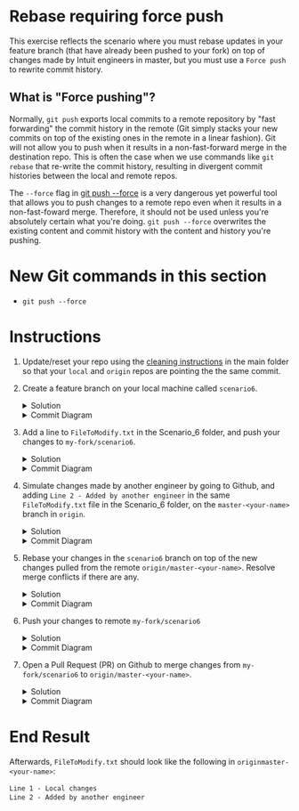 # Rebase requiring force push 

This exercise reflects the scenario where you must rebase updates in your feature branch (that have already been pushed to your fork) on top of changes made by Intuit engineers in master, but you must use a `Force push` to rewrite commit history. 

## What is "Force pushing"?

Normally, `git push` exports local commits to a remote repository by "fast forwarding" the commit history in the remote (Git simply stacks your new commits on top of the existing ones in the remote in a linear fashion). Git will not allow you to push when it results in a non-fast-forward merge in the destination repo. This is often the case when we use commands like `git rebase` that re-write the commit history, resulting in divergent commit histories between the local and remote repos. 

The `--force` flag in [git push <remote> --force](https://www.atlassian.com/git/tutorials/syncing/git-push) is a very dangerous yet powerful tool that allows you to push changes to a remote repo even when it results in a non-fast-foward merge. Therefore, it should not be used unless you're absolutely certain what you're doing. `git push --force` overwrites the existing content and commit history with the content and history you're pushing. 

# New Git commands in this section
* `git push --force`

# Instructions
1. Update/reset your repo using the [cleaning instructions](https://github.intuit.com/Albertasaurus/git-practice/blob/master/Cleaning.md) in the main folder so that your `local` and `origin` repos are pointing the the same commit.
1. Create a feature branch on your local machine called `scenario6`.
    <details>
    <summary>Solution</summary>

    ```console
    $ git checkout -b scenario6
    ```
    </details>

    <details>
    <summary>Commit Diagram</summary>

    ```
    Our local repo:
    
    A---B master-your-name


    Remote my-fork:
    
    <nothing relevent to show>
    

    Remote origin:
    
    A---B master-your-name
    ```
    </details>
1. Add a line to `FileToModify.txt` in the Scenario_6 folder, and push your changes to `my-fork/scenario6`.
    <details>
    <summary>Solution</summary>

    1. Add a line to `FileToModify.txt` so that it looks like:
        ```
        Line 1 - Local changes 

        ```
        Be sure to press "Enter" after your change to minimize merge conflicts later on.
    1. Stage, commit, and push your changes to `my-fork/scenario6`
        ```console
        $ git stage -A
        $ git commit -m "Local changes"
        $ git push -u my-fork scenario6
        ```
    </details>

    <details>
    <summary>Commit Diagram</summary>

    ```
    Our local repo:
    
    A---B---C Local changes


    Remote my-fork:
    
    A---B---C Local changes
    

    Remote origin:
    
    A---B master-your-name
    ```
    </details>
1.  Simulate changes made by another engineer by going to Github, and adding `Line 2 - Added by another engineer` in the same `FileToModify.txt` file in the Scenario_6 folder, on the `master-<your-name>` branch in `origin`.
    <details>
    <summary>Solution</summary>

    1. Navigate to the [Scenario_6](https://github.intuit.com/Albertasaurus/git-practice/tree/master/Scenario_6) folder in `origin`. 
    1. From the `branch` dropdown, choose `master-<your-name>`.
    1. Open `FileToModify.txt`, and change the line `Line 3B - Added by you` to `Line 2 - Added by another engineer` so that the file looks like:
        ```
        Line 1 - Local changes 
        Line 2 - Added by another engineer 
        ```
    1. Add the commit message `Added by another engineer`, and click "Commit changes"
    </details>

    <details>
    <summary>Commit Diagram</summary>

    Recall: changes in remote repos will not be reflected in local commit logs unless you run `git fetch`
    ```
    Our local repo:
    
    A---B---C Local changes


    Remote my-fork:
    
    A---B---C Local changes
    

    Remote origin:
    
    A---B---D Added by another engineer 
    ```
    </details>

1. Rebase your changes in the `scenario6` branch on top of the new changes pulled from the remote `origin/master-<your-name>`. Resolve merge conflicts if there are any. 
    <details>
    <summary>Solution</summary>

    1. Update your local `master-<your-nam>` branch with the latest changes from Git
        ```console
        $ git checkout master-your-name
        $ git pull origin master-your-name 
        $ git checkout scenario6
        ```
    1. Rebase your changes on top of the new changes made by another engineer in `master-<your-name>`. 
        ```console
        $ git rebase master-your-name
        ```
    1. Resolve merge conflicts if they arise so that your final `FileToModify.txt` looks like:
        ```
        Line 1 - Local changes
        Line 2 - Added by another engineer 
        ```
    
        If you forget how to do so, please refer to Step 6 in [scenario 3](https://github.intuit.com/Albertasaurus/git-practice/tree/master/Scenario_3/#Instructions). 

    1. Check your rebased changes are in the expected order
        ```console
        $ git log
        ```
    </details>

    <details>
    <summary>Commit Diagram</summary>

    ```
    Our local repo:
    
              C Local changes 
             /
    A---B---D Added by another engineer 


    Remote my-fork:
    
    A---B---C Local changes
    

    Remote origin:
    
    A---B---D Added by another engineer 
    ```
    </details>

1. Push your changes to remote `my-fork/scenario6`
    <details>
    <summary>Solution</summary>

    1. Attempt to push local changes remote `my-fork/scenario6`
        ```console
        $ git push -u my-fork scenario6 
        ```
        It should result in an error:
        !["git push error"](img/s6.6.1.png)
        The push is rejected by Git because it results in a non-fast-forward merge in the destination repo. 
    1. Since we are **ABSOLUTELY SURE** it is safe to push our code up to our remote `my-fork` repo even if it overrwrites the existing content, force push your changes to remote my-fork. 
        
        Double check the content you are pushing if you are unsure.

        ```console
        $ git push -u --force my-fork scenario6
        ```
    1. Using `git log` or a Git GUI, check that the commits are in the right order. 
    </details>

    <details>
    <summary>Commit Diagram</summary>

    ```
    Our local repo:
    
              C Local changes 
             /
    A---B---D Added by another engineer 


    Remote my-fork:
    
              C' Local changes 
             /
    A---B---D Added by another engineer 
    

    Remote origin:
    
    A---B---D Added by another engineer 
    ```
    </details>
1. Open a Pull Request (PR) on Github to merge changes from `my-fork/scenario6` to `origin/master-<your-name>`.
    <details>
    <summary>Solution</summary>

    If you forget how to do so, please refer to Step 10 in [scenario 4](https://github.intuit.com/Albertasaurus/git-practice/tree/master/Scenario_4/#Instructions).  
    </details>

    <details>
    <summary>Commit Diagram</summary>

    ```
    Our local repo:
    
              C Local changes 
             /
    A---B---D Added by another engineer 


    Remote my-fork:
    
              C' Local changes 
             /
    A---B---D Added by another engineer 
    

    Remote origin:
    
              C'' Local changes 
             /
    A---B---D Added by another engineer 
    ```
    </details>

# End Result
Afterwards, `FileToModify.txt` should look like the following in `originmaster-<your-name>`:
```
Line 1 - Local changes
Line 2 - Added by another engineer 
```